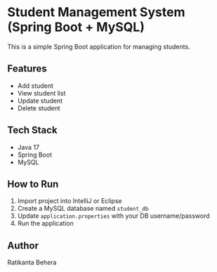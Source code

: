# Student Management System (Spring Boot + MySQL)

This is a simple Spring Boot application for managing students.

## Features
- Add student
- View student list
- Update student
- Delete student

## Tech Stack
- Java 17
- Spring Boot
- MySQL

## How to Run
1. Import project into IntelliJ or Eclipse
2. Create a MySQL database named `student_db`
3. Update `application.properties` with your DB username/password
4. Run the application

## Author
Ratikanta Behera
